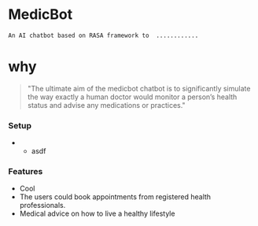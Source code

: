 # MedicBot
    An AI chatbot based on RASA framework to  ............
# why
> "The ultimate aim of the medicbot chatbot is to significantly simulate the way exactly a human doctor would monitor a person’s health status and advise any medications or practices."

### Setup
* * asdf  

### Features
* Cool
* The users could book appointments from registered health professionals.
* Medical advice on how to live a healthy lifestyle

